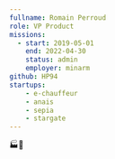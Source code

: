 ```yaml
---
fullname: Romain Perroud
role: VP Product
missions:
  - start: 2019-05-01
    end: 2022-04-30
    status: admin
    employer: minarm
github: HP94
startups:
    - e-chauffeur
    - anais
    - sepia
    - stargate
---
```


🏭🔢

